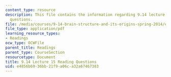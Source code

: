```yaml
---
content_type: resource
description: This file contains the information regarding 9.14 lecture 15 reading
  questions.
file: /media/courses/9-14-brain-structure-and-its-origins-spring-2014/e4856b6936bb21f9a06ca32a67467383_MIT9_14S14_Lec15ReadQue.pdf
file_type: application/pdf
learning_resource_types:
- Readings
ocw_type: OCWFile
parent_title: Readings
parent_type: CourseSection
resourcetype: Document
title: 9.14 Lecture 15 Reading Questions
uid: e4856b69-36bb-21f9-a06c-a32a67467383
---
```

